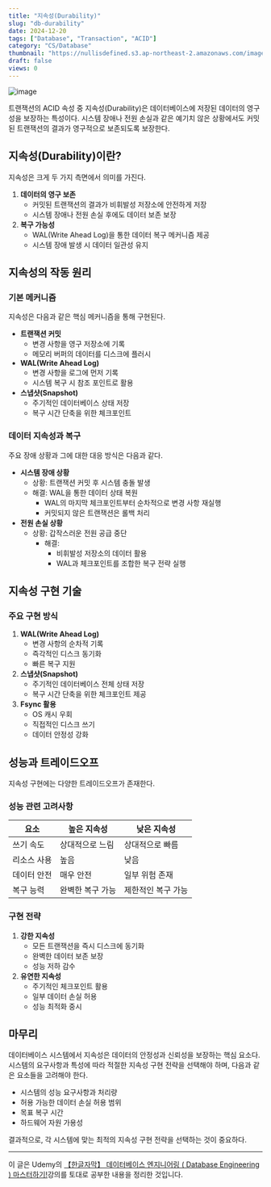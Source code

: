 ```yaml
---
title: "지속성(Durability)"
slug: "db-durability"
date: 2024-12-20
tags: ["Database", "Transaction", "ACID"]
category: "CS/Database"
thumbnail: "https://nullisdefined.s3.ap-northeast-2.amazonaws.com/images/9cdeb1456717e422b1e2143c003209d1.png"
draft: false
views: 0
---
```

![image](https://nullisdefined.s3.ap-northeast-2.amazonaws.com/images/9cdeb1456717e422b1e2143c003209d1.png)

트랜잭션의 ACID 속성 중 지속성(Durability)은 데이터베이스에 저장된 데이터의 영구성을 보장하는 특성이다. 시스템 장애나 전원 손실과 같은 예기치 않은 상황에서도 커밋된 트랜잭션의 결과가 영구적으로 보존되도록 보장한다.

## 지속성(Durability)이란?
지속성은 크게 두 가지 측면에서 의미를 가진다.

1. **데이터의 영구 보존**
    - 커밋된 트랜잭션의 결과가 비휘발성 저장소에 안전하게 저장
    - 시스템 장애나 전원 손실 후에도 데이터 보존 보장
2. **복구 가능성**
    - WAL(Write Ahead Log)을 통한 데이터 복구 메커니즘 제공
    - 시스템 장애 발생 시 데이터 일관성 유지

## 지속성의 작동 원리
### 기본 메커니즘
지속성은 다음과 같은 핵심 메커니즘을 통해 구현된다.

- **트랜잭션 커밋**
    - 변경 사항을 영구 저장소에 기록
    - 메모리 버퍼의 데이터를 디스크에 플러시
- **WAL(Write Ahead Log)**
    - 변경 사항을 로그에 먼저 기록
    - 시스템 복구 시 참조 포인트로 활용
- **스냅샷(Snapshot)**
    - 주기적인 데이터베이스 상태 저장
    - 복구 시간 단축을 위한 체크포인트

### 데이터 지속성과 복구
주요 장애 상황과 그에 대한 대응 방식은 다음과 같다.

- **시스템 장애 상황**
    - 상황: 트랜잭션 커밋 후 시스템 충돌 발생
    - 해결: WAL을 통한 데이터 상태 복원
	    - WAL의 마지막 체크포인트부터 순차적으로 변경 사항 재실행
	    - 커밋되지 않은 트랜잭션은 롤백 처리
- **전원 손실 상황**
    - 상황: 갑작스러운 전원 공급 중단
	  - 해결:
		- 비휘발성 저장소의 데이터 활용
		- WAL과 체크포인트를 조합한 복구 전략 실행

## 지속성 구현 기술
### 주요 구현 방식
1. **WAL(Write Ahead Log)**
    - 변경 사항의 순차적 기록
    - 즉각적인 디스크 동기화
    - 빠른 복구 지원
2. **스냅샷(Snapshot)**
    - 주기적인 데이터베이스 전체 상태 저장
    - 복구 시간 단축을 위한 체크포인트 제공
3. **Fsync 활용**
    - OS 캐시 우회
    - 직접적인 디스크 쓰기
    - 데이터 안정성 강화

## 성능과 트레이드오프
지속성 구현에는 다양한 트레이드오프가 존재한다.
### 성능 관련 고려사항

| 요소     | 높은 지속성    | 낮은 지속성     |
| ------ | --------- | ---------- |
| 쓰기 속도  | 상대적으로 느림  | 상대적으로 빠름   |
| 리소스 사용 | 높음        | 낮음         |
| 데이터 안전 | 매우 안전     | 일부 위험 존재   |
| 복구 능력  | 완벽한 복구 가능 | 제한적인 복구 가능 |

### 구현 전략
1. **강한 지속성**
    - 모든 트랜잭션을 즉시 디스크에 동기화
    - 완벽한 데이터 보존 보장
    - 성능 저하 감수
2. **유연한 지속성**
    - 주기적인 체크포인트 활용
    - 일부 데이터 손실 허용
    - 성능 최적화 중시

## 마무리
데이터베이스 시스템에서 지속성은 데이터의 안정성과 신뢰성을 보장하는 핵심 요소다. 시스템의 요구사항과 특성에 따라 적절한 지속성 구현 전략을 선택해야 하며, 다음과 같은 요소들을 고려해야 한다.
- 시스템의 성능 요구사항과 처리량
- 허용 가능한 데이터 손실 허용 범위
- 목표 복구 시간
- 하드웨어 자원 가용성

결과적으로, 각 시스템에 맞는 최적의 지속성 구현 전략을 선택하는 것이 중요하다.

---
이 글은 Udemy의 [【한글자막】 데이터베이스 엔지니어링 ( Database Engineering ) 마스터하기!](https://www.udemy.com/course/database-engineering-korean/)강의를 토대로 공부한 내용을 정리한 것입니다.